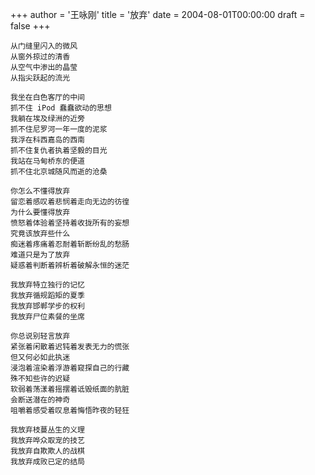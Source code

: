 +++
author = '王咏刚'
title = '放弃'
date = 2004-08-01T00:00:00
draft = false
+++

<div class="poem">

```
从门缝里闪入的微风
从窗外掠过的清香
从空气中渗出的晶莹
从指尖跃起的流光

我坐在白色客厅的中间
抓不住 iPod 蠢蠢欲动的思想
我躺在埃及绿洲的近旁
抓不住尼罗河一年一度的泥浆
我浮在科西嘉岛的西南
抓不住复仇者执着坚毅的目光
我站在马甸桥东的便道
抓不住北京城随风而逝的沧桑

你怎么不懂得放弃
留恋着感叹着悲悯着走向无边的彷徨
为什么要懂得放弃
愤怒着体验着坚持着收拢所有的妄想
究竟该放弃些什么
痴迷着疼痛着忍耐着斩断纷乱的愁肠
难道只是为了放弃
疑惑着判断着辨析着破解永恒的迷茫

我放弃特立独行的记忆
我放弃循规蹈矩的夏季
我放弃邯郸学步的权利
我放弃尸位素餐的坐席

你总说别轻言放弃
紧张着闲散着迟钝着发表无力的慌张
但又何必如此执迷
浸泡着渲染着浮游着窥探自己的行藏
殊不知些许的迟疑
软弱着荡漾着摇摆着诋毁纸面的肮脏
会断送潜在的神奇
咀嚼着感受着叹息着悔悟昨夜的轻狂

我放弃枝蔓丛生的义理
我放弃哗众取宠的技艺
我放弃自欺欺人的战棋
我放弃成败已定的结局
```

</div>
